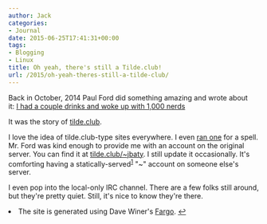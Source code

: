```yaml
---
author: Jack
categories:
- Journal
date: 2015-06-25T17:41:31+00:00
tags:
- Blogging
- Linux
title: Oh yeah, there's still a Tilde.club!
url: /2015/oh-yeah-theres-still-a-tilde-club/
---
```


Back in October, 2014 Paul Ford did something amazing and wrote about it: [I had a couple drinks and woke up with 1,000 nerds][1]

It was the story of [tilde.club][2].

I love the idea of tilde.club-type sites everywhere. I even [ran one][3] for a spell. Mr. Ford was kind enough to provide me with an account on the original server. You can find it at [tilde.club/~jbaty][4]. I still update it occasionally. It's comforting having a statically-served<sup id="fnref-4608-fargo"><a href="#fn-4608-fargo" rel="footnote">1</a></sup> "~" account on someone else's server.

I even pop into the local-only IRC channel. There are a few folks still around, but they're pretty quiet. Still, it's nice to know they're there.

<li id="fn-4608-fargo">
  The site is generated using Dave Winer's <a href="http://fargo.io">Fargo</a>.&#160;<a href="#fnref-4608-fargo" rev="footnote">&#8617;</a> </fn></footnotes>

 [1]: https://medium.com/message/tilde-club-i-had-a-couple-drinks-and-woke-up-with-1-000-nerds-a8904f0a2ebf
 [2]: http://tilde.club
 [3]: http://rudimentarylathe.org
 [4]: http://tilde.club/~jbaty